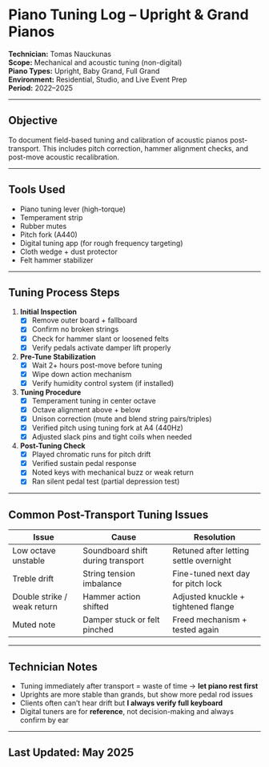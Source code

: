 # Piano Tuning Log – Upright & Grand Pianos  
**Technician:** Tomas Nauckunas  
**Scope:** Mechanical and acoustic tuning (non-digital)  
**Piano Types:** Upright, Baby Grand, Full Grand  
**Environment:** Residential, Studio, and Live Event Prep  
**Period:** 2022–2025

---

## Objective

To document field-based tuning and calibration of acoustic pianos post-transport. This includes pitch correction, hammer alignment checks, and post-move acoustic recalibration.

---

## Tools Used

- Piano tuning lever (high-torque)  
- Temperament strip  
- Rubber mutes  
- Pitch fork (A440)  
- Digital tuning app (for rough frequency targeting)  
- Cloth wedge + dust protector  
- Felt hammer stabilizer

---

## Tuning Process Steps

1. **Initial Inspection**
   - [x] Remove outer board + fallboard  
   - [x] Confirm no broken strings  
   - [x] Check for hammer slant or loosened felts  
   - [x] Verify pedals activate damper lift properly

2. **Pre-Tune Stabilization**
   - [x] Wait 2+ hours post-move before tuning  
   - [x] Wipe down action mechanism  
   - [x] Verify humidity control system (if installed)

3. **Tuning Procedure**
   - [x] Temperament tuning in center octave  
   - [x] Octave alignment above + below  
   - [x] Unison correction (mute and blend string pairs/triples)  
   - [x] Verified pitch using tuning fork at A4 (440Hz)  
   - [x] Adjusted slack pins and tight coils when needed

4. **Post-Tuning Check**
   - [x] Played chromatic runs for pitch drift  
   - [x] Verified sustain pedal response  
   - [x] Noted keys with mechanical buzz or weak return  
   - [x] Ran silent pedal test (partial depression test)

---

## Common Post-Transport Tuning Issues

| Issue | Cause | Resolution |
|-------|-------|------------|
| Low octave unstable | Soundboard shift during transport | Retuned after letting settle overnight |
| Treble drift | String tension imbalance | Fine-tuned next day for pitch lock |
| Double strike / weak return | Hammer action shifted | Adjusted knuckle + tightened flange |
| Muted note | Damper stuck or felt pinched | Freed mechanism + tested again |

---

## Technician Notes

- Tuning immediately after transport = waste of time → **let piano rest first**  
- Uprights are more stable than grands, but show more pedal rod issues  
- Clients often can’t hear drift but **I always verify full keyboard**  
- Digital tuners are for **reference**, not decision-making and always confirm by ear

---

## Last Updated: May 2025
